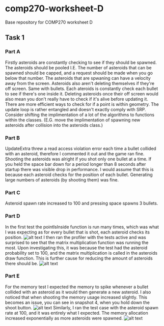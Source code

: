 # comp270-worksheet-D
Base repository for COMP270 worksheet D

## Task 1
### Part A
Firstly asteroids are constantly checking to see if they should be spawned. The asteroids should be pooled I.E. The number of asteroids that can be spawned should be capped, and a request should be made when you go below that number.
The asteroids that are spwaning can have a velocity away from the screen. Asteroids also aren't deleting themselves if they're off screen. Same with bullets.
Each ateroids is constantly check each bullet to see if there's one inside it.
Deleting asteroids once their off screen would also mean you don't really have to check if it's alive before updating it.
There are more efficient ways to check for if a point is within geometry.
The update loop is rather entangled and doesn't exactly comply with SRP. Consider shifting the implimentation of a lot of the algorithms to functions within the classes. (E.G. move the implimentation of spawning new asteroids after collision into the asteroids class.)

### Part B
UpdateExtra threw a read access violation error each time a bullet collided with an asteroid, therefore I commented it out and the game ran fine.
Shooting the asteroids was alright if you shot only one bullet at a time. If you held the space bar down for a period longer than 8 seconds after startup there was visible drop in performance. I would assume that this is because each asteroid checks for the position of each bullet.
Generating large numbers of asteroids (by shooting them) was fine.

### Part C
Asteroid spawn rate increased to 100 and pressing space spawns 3 bullets.

### Part D
In the first test the pointIsInside function is run many times, which was what I was expecting as for every bullet that is shot, each asteroid checks its position.
![alt text](https://i.imgur.com/JC5jmA1.png)
I then ran the profiler with the tests active and was surprised to see that the matrix multiplication function was running the most. Upon investigating this, it was because the test had the asteroid probability set to 100, and the matrix multiplication is called in the asteroids draw function. This is further cause for reducing the amount of asteroids there should be.
![alt text](https://i.imgur.com/baM4Kna.png)

### Part E
For the memory test I expected the memory to spike whenever a bullet collided with an asteroid as it would then generate a new asteroid. I also noticed that when shooting the memory usage increased slightly. This becomes an issue, you can see in snapshot 4, when you hold down the shoot button.
![alt text](https://i.imgur.com/NyfDo46.png)
Similarly, I ran the test case with the asteroid spawn rate at 100, and it was entirely what I expected. The memory allocation increased exponentially as more asteroids were spawned.
![alt text](https://i.imgur.com/77C3jIp.png)